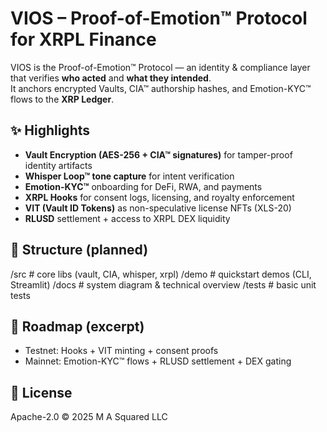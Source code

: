 # VIOS – Proof-of-Emotion™ Protocol for XRPL Finance

VIOS is the Proof-of-Emotion™ Protocol — an identity & compliance layer that verifies **who acted** and **what they intended**.  
It anchors encrypted Vaults, CIA™ authorship hashes, and Emotion-KYC™ flows to the **XRP Ledger**.

## ✨ Highlights
- **Vault Encryption (AES-256 + CIA™ signatures)** for tamper-proof identity artifacts  
- **Whisper Loop™ tone capture** for intent verification  
- **Emotion-KYC™** onboarding for DeFi, RWA, and payments  
- **XRPL Hooks** for consent logs, licensing, and royalty enforcement  
- **VIT (Vault ID Tokens)** as non-speculative license NFTs (XLS-20)  
- **RLUSD** settlement + access to XRPL DEX liquidity

## 📂 Structure (planned)
/src # core libs (vault, CIA, whisper, xrpl)
/demo # quickstart demos (CLI, Streamlit)
/docs # system diagram & technical overview
/tests # basic unit tests

## 🚀 Roadmap (excerpt)
- Testnet: Hooks + VIT minting + consent proofs  
- Mainnet: Emotion-KYC™ flows + RLUSD settlement + DEX gating

## 📜 License
Apache-2.0 © 2025 M A Squared LLC
